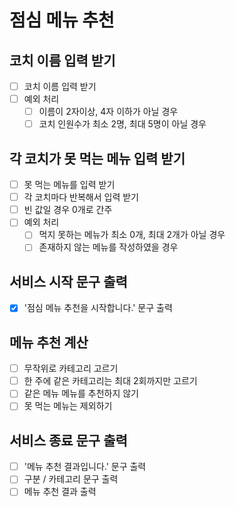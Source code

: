 # 점심 메뉴 추천

## 코치 이름 입력 받기

- [ ] 코치 이름 입력 받기
- [ ] 예외 처리
  - [ ] 이름이 2자이상, 4자 이하가 아닐 경우
  - [ ] 코치 인원수가 최소 2명, 최대 5명이 아닐 경우

## 각 코치가 못 먹는 메뉴 입력 받기

- [ ] 못 먹는 메뉴를 입력 받기
- [ ] 각 코치마다 반복해서 입력 받기
- [ ] 빈 값일 경우 0개로 간주
- [ ] 예외 처리
  - [ ] 먹지 못하는 메뉴가 최소 0개, 최대 2개가 아닐 경우
  - [ ] 존재하지 않는 메뉴를 작성하였을 경우

## 서비스 시작 문구 출력

- [x] '점심 메뉴 추천을 시작합니다.' 문구 출력

## 메뉴 추천 계산

- [ ] 무작위로 카테고리 고르기
- [ ] 한 주에 같은 카테고리는 최대 2회까지만 고르기
- [ ] 같은 메뉴 메뉴를 추천하지 않기
- [ ] 못 먹는 메뉴는 제외하기

## 서비스 종료 문구 출력

- [ ] '메뉴 추천 결과입니다.' 문구 출력
- [ ] 구분 / 카테고리 문구 출력
- [ ] 메뉴 추천 결과 출력
